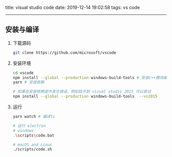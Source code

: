 title: visual studio code
date: 2019-12-14 19:02:58
tags: vs code

---

<!-- more -->



## 安装与编译

1. 下载源码

   ```bash
   git clone https://github.com/microsoft/vscode
   ```

2. 安装环境

   ```bash
   cd vscode
   npm install --global --production windows-build-tools # 安装c++模块编译环境，会下载 Python2 和 visual studio 2017 tools 比较大比较慢
   yarn # 安装依赖
   
   # 如果在安装依赖途中发生错误，例如找不到 visual studio 2015 可以尝试 
   npm install --global --production windows-build-tools  --vs2015
   ```

3. 运行

   ```bash
   yarn watch # 编译ts
   
   # 运行 electron
   # windows
   .\scripts\code.bat
   
   # macOS and Linux
   ./scripts/code.sh 
   
   ```


